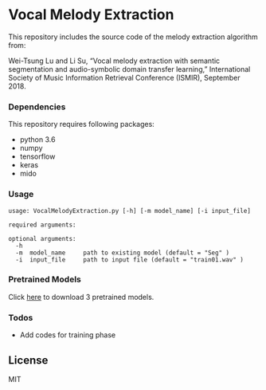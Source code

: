 # Vocal Melody Extraction


This repository includes the source code of the melody extraction algorithm from:

Wei-Tsung Lu and Li Su, “Vocal melody extraction with semantic segmentation and audio-symbolic domain transfer learning,” International Society of Music Information Retrieval Conference (ISMIR), September 2018.

### Dependencies

This repository requires following packages:

- python 3.6
- numpy
- tensorflow
- keras
- mido

### Usage

```
usage: VocalMelodyExtraction.py [-h] [-m model_name] [-i input_file]
                                            
required arguments:

optional arguments:
  -h
  -m  model_name     path to existing model (default = "Seg" )
  -i  input_file     path to input file (default = "train01.wav" )
```

### Pretrained Models

Click [here] to download 3 pretrained models.

### Todos

 - Add codes for training phase

License
----

MIT

[//]: # (These are reference links used in the body of this note and get stripped out when the markdown processor does its job. There is no need to format nicely because it shouldn't be seen. Thanks SO - http://stackoverflow.com/questions/4823468/store-comments-in-markdown-syntax)

   [here]:https://drive.google.com/open?id=13kApyZ5lJEGE5CDwaeEuxVuw9sZy_xae

